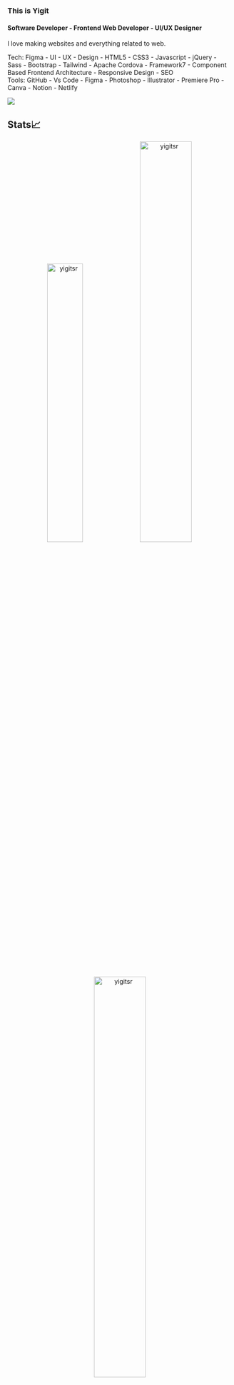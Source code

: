 ### This is Yigit
#### Software Developer  - Frontend Web Developer - UI/UX Designer
I love making websites and everything related to web.

Tech: Figma - UI - UX - Design - HTML5 - CSS3 - Javascript - jQuery - Sass - Bootstrap - Tailwind - Apache Cordova - Framework7 - Component Based Frontend Architecture - Responsive Design - SEO \
Tools: GitHub - Vs Code - Figma - Photoshop - Illustrator - Premiere Pro - Canva - Notion - Netlify 

[<img src ="https://img.shields.io/badge/Website-ys-%23.svg?&style=for-the-badge&logo=&logoColor=white%22">](https://yigitsereflioglu.dev)



## Stats📈
<p align="center">
<img width="40%" src="https://github-readme-stats.vercel.app/api/top-langs?username=yigitsr&show_icons=true&theme=dracula&title_color=ff8000&text_color=ffffff&bg_color=6a6a6a&locale=en&layout=compact&hide_border=true" alt="yigitsr" /> 
<img width="48%" src="https://github-readme-stats.vercel.app/api?username=yigitsr&show_icons=true&theme=dracula&title_color=ff8000&text_color=ffffff&bg_color=6a6a6a&locale=en&hide_border=true" alt="yigitsr" />
<img width="48%" src="https://github-readme-streak-stats.herokuapp.com/?user=yigitsr&theme=highcontrast&hide_border=true" alt="yigitsr" />
</p>
